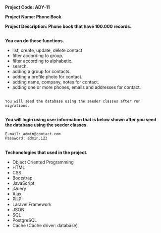 
**Project Code: ADY-11**

**Project Name: Phone Book**

**Project Description: Phone book that have 100.000 records.**

##

**You can do these functions.**

- list, create, update, delete contact
- filter according to group.
- filter according to alphabetic.
- search.
- adding a group for contacts.
- adding a profile photo for contact.
- adding name, company, notes for contact.
- adding one or more phones, emails and addresses for contact.

##

    You will seed the database using the seeder classes after run migrations.

##

**You will login using user information that is below shown after you seed the database using the seeder classes.**

    E-mail: admin@contact.com
    Password: admin.123

##

**Techonologies that used in the project.**

- Object Oriented Programming
- HTML
- CSS
- Bootstrap
- JavaScript
- jQuery
- Ajax
- PHP
- Laravel Framework
- JSON
- SQL
- PostgreSQL
- Cache (Cache driver: database)

